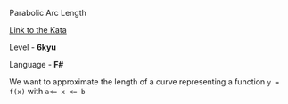 Parabolic Arc Length

[Link to the Kata](https://www.codewars.com/kata/562e274ceca15ca6e70000d3)

Level - **6kyu**

Language - **F#**

We want to approximate the length of a curve representing a function ```y = f(x)``` with ```a<= x <= b```